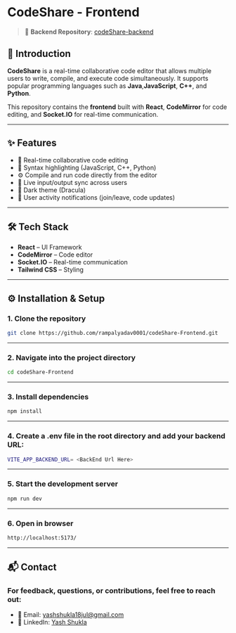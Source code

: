 # CodeShare - Frontend

> 🔗 **Backend Repository**: [codeShare-backend](https://github.com/yashshuklaa001/CodeShare_BackEnd.git)

## 🚀 Introduction

**CodeShare** is a real-time collaborative code editor that allows multiple users to write, compile, and execute code simultaneously. It supports popular programming languages such as **Java**,**JavaScript**, **C++**, and **Python**.

This repository contains the **frontend** built with **React**, **CodeMirror** for code editing, and **Socket.IO** for real-time communication.

---

## ✨ Features

- 🔄 Real-time collaborative code editing
- 🎨 Syntax highlighting (JavaScript, C++, Python)
- ⚙️ Compile and run code directly from the editor
- 📡 Live input/output sync across users
- 🌙 Dark theme (Dracula)
- 🔔 User activity notifications (join/leave, code updates)

---

## 🛠️ Tech Stack

- **React** – UI Framework
- **CodeMirror** – Code editor
- **Socket.IO** – Real-time communication
- **Tailwind CSS** – Styling

---

## ⚙️ Installation & Setup

### 1. Clone the repository
```bash
git clone https://github.com/rampalyadav0001/codeShare-Frontend.git
```
---

### 2. Navigate into the project directory
```bash
cd codeShare-Frontend
```

---

### 3. Install dependencies
```bash
npm install
```
---

### 4. Create a .env file in the root directory and add your backend URL:

```bash
VITE_APP_BACKEND_URL= <BackEnd Url Here>
```
---

### 5. Start the development server

```bash
npm run dev
```
---

### 6. Open in browser

```bash
http://localhost:5173/
```
---

## 📬 Contact

### For feedback, questions, or contributions, feel free to reach out:

- 📧 Email: yashshukla18jul@gmail.com
- 💼 LinkedIn: [Yash Shukla](https://www.linkedin.com/in/yashshukla01)
